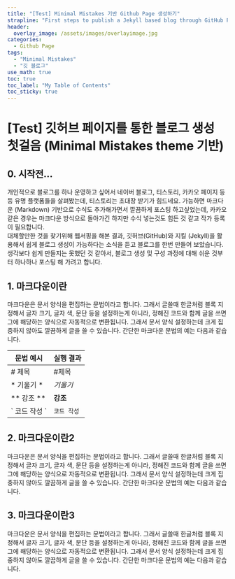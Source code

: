```yaml
---
title: "[Test] Minimal Mistakes 기반 Github Page 생성하기"
strapline: "First steps to publish a Jekyll based blog through GitHub Pages"
header:
  overlay_image: /assets/images/overlayimage.jpg
categories: 
  - Github Page
tags:
  - "Minimal Mistakes"
  - "깃 블로그"
use_math: true
toc: true
toc_label: "My Table of Contents" 
toc_sticky: true
---
```

# [Test] 깃허브 페이지를 통한 블로그 생성 첫걸음 (Minimal Mistakes theme 기반)  

## 0. 시작전...  

개인적으로 블로그를 하나 운영하고 싶어서 네이버 블로그, 티스토리, 카카오 페이지 등등 유명 플랫폼들을 살펴봤는데, 티스토리는 초대장 받기가 힘드네요. 가능하면 마크다운 (Markdown) 기반으로 수식도 추가해가면서 깔끔하게 포스팅 하고싶었는데,  카카오 같은 경우는 마크다운 방식으로 돌아가긴 하지만 수식 넣는것도 힘든 것 같고 작가 등록이 필요합니다.  
대체할만한 것을 찾기위해  웹서핑을 해본 결과, 깃허브(GitHub)와 지킬 (Jekyll)을 활용해서 쉽게 블로그 생성이 가능하다는 소식을 듣고 블로그를 한번 만들어 보았습니다. 생각보다 쉽게 만들지는 못했던 것 같아서, 블로그 생성 및 구성 과정에 대해 쉬운 것부터 하나하나 포스팅 해 가려고 합니다.

## 1. 마크다운이란
  마크다운은 문서 양식을 편집하는 문법이라고 합니다. 그래서 글쓸때 한글처럼 블록 지정해서 글자 크기, 글자 색, 문단 등을 설정하는게 아니라, 정해진 코드와 함께 글을 쓰면 그에 해당하는 양식으로 자동적으로 변환됩니다. 그래서 문서 양식 설정하는데 크게 집중하지 않아도 깔끔하게 글을 쓸 수 있습니다.  간단한 마크다운 문법의 예는 다음과 같습니다.

| 문법 예시    | 실행 결과 |
| ---------- | -------- |
| \# 제목  | #제목  |
| \* 기울기 \* | *기울기* |
| \** 강조 \** |  **강조**  |
| \` 코드 작성 \` | `코드 작성` |

## 2. 마크다운이란2
마크다운은 문서 양식을 편집하는 문법이라고 합니다. 그래서 글쓸때 한글처럼 블록 지정해서 글자 크기, 글자 색, 문단 등을 설정하는게 아니라, 정해진 코드와 함께 글을 쓰면 그에 해당하는 양식으로 자동적으로 변환됩니다. 그래서 문서 양식 설정하는데 크게 집중하지 않아도 깔끔하게 글을 쓸 수 있습니다.  간단한 마크다운 문법의 예는 다음과 같습니다.

## 3. 마크다운이란3  

  마크다운은 문서 양식을 편집하는 문법이라고 합니다. 그래서 글쓸때 한글처럼 블록 지정해서 글자 크기, 글자 색, 문단 등을 설정하는게 아니라, 정해진 코드와 함께 글을 쓰면 그에 해당하는 양식으로 자동적으로 변환됩니다. 그래서 문서 양식 설정하는데 크게 집중하지 않아도 깔끔하게 글을 쓸 수 있습니다.  간단한 마크다운 문법의 예는 다음과 같습니다.